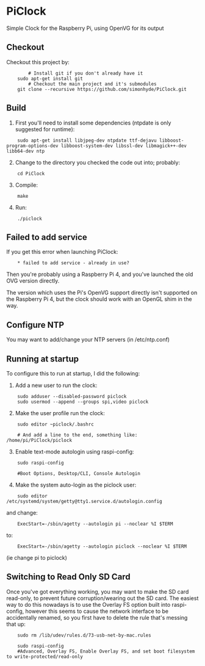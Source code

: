 PiClock
=======

Simple Clock for the Raspberry Pi, using OpenVG for its output

Checkout
--------

Checkout this project by:

```shell
        # Install git if you don't already have it
	sudo apt-get install git
        # Checkout the main project and it's submodules
	git clone --recursive https://github.com/simonhyde/PiClock.git
```

Build
-----

1. First you'll need to install some dependencies (ntpdate is only suggested for runtime):

```shell
	sudo apt-get install libjpeg-dev ntpdate ttf-dejavu libboost-program-options-dev libboost-system-dev libssl-dev libmagick++-dev libb64-dev ntp
```

2. Change to the directory you checked the code out into; probably:
	
```shell
	cd PiClock
```

3. Compile:
	
```shell
	make
```

4. Run:

```shell
	./piclock
```


Failed to add service
---------------------
If you get this error when launching PiClock:
```
	* failed to add service - already in use?
```

Then you're probably using a Raspberry Pi 4, and you've launched the old OVG
version directly.

The version which uses the Pi's OpenVG support directly isn't supported on
the Raspberry Pi 4, but the clock should work with an OpenGL shim in the way.


Configure NTP
--------------------

You may want to add/change your NTP servers (in /etc/ntp.conf)


Running at startup
------------------

To configure this to run at startup, I did the following:

1. Add a new user to run the clock:

```shell
	sudo adduser --disabled-password piclock
	sudo usermod --append --groups spi,video piclock
```

2. Make the user profile run the clock:

```shell
	sudo editor ~piclock/.bashrc

	# And add a line to the end, something like: /home/pi/PiClock/piclock
```

3. Enable text-mode autologin using raspi-config:

```shell
	sudo raspi-config
	
	#Boot Options, Desktop/CLI, Console Autologin
```

4. Make the system auto-login as the piclock user:

```shell
	sudo editor /etc/systemd/system/getty@tty1.service.d/autologin.config
```

  and change:

```
	ExecStart=-/sbin/agetty --autologin pi --noclear %I $TERM
```

  to:

```
	ExecStart=-/sbin/agetty --autologin piclock --noclear %I $TERM
```
  (ie change pi to piclock)

Switching to Read Only SD Card
------------------------------

Once you've got everything working, you may want to make the SD card read-only, to prevent future corruption/wearing out the SD card. The easiest way to do this nowadays is to use the Overlay FS option built into raspi-config, however this seems to cause the network interface to be accidentally renamed, so you first have to delete the rule that's messing that up:

```shell
	sudo rm /lib/udev/rules.d/73-usb-net-by-mac.rules

	sudo raspi-config
	#Advanced, Overlay FS, Enable Overlay FS, and set boot filesystem to write-protected/read-only
```
